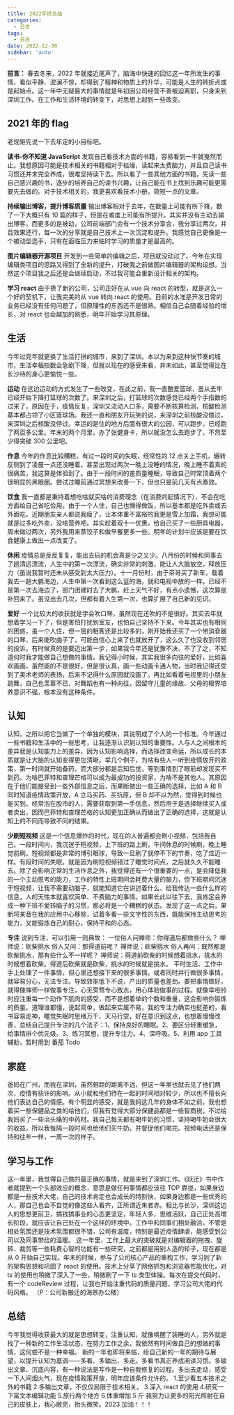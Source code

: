 ```yaml
---
title: 2022年终总结
categories:
  - 日志
tags:
  - 日志
date: 2022-12-30
sidebar: 'auto'
---
```


**前言：** 春去冬来，2022 年就接近尾声了，脑海中快速的回忆这一年所发生的事情，看似平静、波澜不惊，却得到了精神和物质上的升华，可能是人生的转折点或是起始点。这一年中无疑最大的事情就是年初因公司经营不善被迫离职，只身来到深圳工作。在工作和生活环境的转变下，对思想上起到一些改变。

## 2021 年的 flag

老规矩先说一下去年定的小目标吧。

**读书-你不知道 JavaScript**
发现自己看技术方面的书籍，容易看到一半就戛然而止。我想原因可能是技术相关的书籍相对于枯燥，读起来太费脑力，并且自己读书习惯还并未完全养成，很难坚持读下去。所以看了一些其他方面的书籍，先读一些自己感兴趣的书，逐步的培养自己的读书兴趣，让自己能在书上找到乐趣可能更需要先去做的。对于技术相关的，我更喜欢看技术小册，简短一点的文章。

**持续输出博客，提升博客质量**
输出博客相对于去年，在数量上可能有所下降，数了一下大概只有 10 篇的样子，但是在难度上可能有所提升。其实并没有主动去输出博客，而更多的是被动，公司前端部门会有一个技术分享会，我分享过两次，并且效果还行，每一次的分享就是自己技术上一次沉淀和提升。我感觉自己更像是一个被动型选手，只有在面临压力来临时学习的质量才是最高的。

**图片编辑器开源项目**
开发到一些简单的编辑之后，项目就没动过了。今年在实现编辑类项目的思路又得到了全新的提升，打破我之前做图片编辑器的架构设想。当然这个项目我之后还是会继续启动，不过我可能会重新设计相关的架构。

**学习 react**
由于换了新的公司，公司正好在从 vue 向 react 的转型，就是这么一个好的契机下，让我完美的从 vue 转向 react 的使用。目前的水准是开发日常的业务已经没有任何问题了，但原理性的东西还不是很熟。相信自己会随着经验的增长，对 react 也会越加的熟悉，明年开始学习其原理。

## 生活

今年过完年就更换了生活打拼的城市，来到了深圳。本以为来到这种快节奏的城市，生活幸福指数会急剧下降，但就以现在的感受来看，并未如此，甚至觉得比在长沙待的身心更愉悦一些。

**运动**
在这边运动的方式发生了一些改变，在此之前，我一直酷爱篮球，虽从去年已经开始下降打篮球的次数了。来深圳之后，打篮球的次数感觉已经两个手指数的过来了，原因在于，疫情反复，深圳又流动人口多，需要不断核算检测，核酸检测基本都占领了小区篮球场。我还一直和朋友开玩笑的说，来深圳之前核酸没做过，来深圳之后核酸没停过。幸运的是住的地方后面有很大的公园，可以跑步，已经跑了两百多公里。年末的两个月里，办了张健身卡，所以就没怎么去跑步了，不然至少得突破 300 公里吧。
<img :src="$withBase('/img/log/004/01.jpg')"  alt="" />

**作息**
今年的作息比较糟糕，有过一段时间的失眠，经常性的 12 点关上手机，辗转反侧到了凌晨一点还没睡着。甚至出现过两次一晚上没睡的情况，晚上睡不着真的很痛苦，我这算是体验到了。由于一段时间的差质量睡眠，导致自己时常顶着两个很明显的黑眼圈。尝试过睡前通过冥想来改善一下，但也只是前几天有点奏效。

**饮食**
我一直都是秉持着想吃啥就买啥的消费理念（在消费的起情况下），不会在吃方面给自己省吃俭用。由于一个人住，自己也懒得做饭，所以基本都是吃外卖或去外面吃，近期朋友亲人都说我瘦了，让本体重不富裕的我更是雪上加霜，我想可能就是过多吃外卖，没啥营养吧。其实趁着双十一优惠，给自己买了一些厨具电器，周末做过两次，另外我用来蒸饺子和做早餐更多一些。明年的计划中应该是要在饮食健康上做出一点改变了。

**休闲**
疫情总是反反复复，能出去玩的机会真是少之又少。八月份的时候和同事去了趟清远漂流，人生中的第一次漂流，确实非常的刺激，能让人大脑放空，释放压力（虽说我暂时还未从感受到太大压力）。十一月份时，由于茶哥买了新车，载着我去一趟大鹏海边，人生中第一次看到这么蓝的海，就和电视中放的一样。已经不是第一次去海边了，部门团建时去了大鹏，赶上天气不好，有点小遗憾，这次算是补回来了。虽没出去几次，但都有着人生第一次，也算扩展了自己新的见识。

**爱好**
一个比较大的收获就是学会吹口琴，虽然现在还吹的不是很好。其实去年就想着学习一下了，但是害怕打扰到室友，也怕自己坚持不下来。今年其实也有相同的困惑，虽一个人住，但一层的租客还是比较多的，刚开始我还买了一个带消音器的口琴，后来能吹曲子了，可能自信心上来了也就放开了，这么久了也没收到邻居的投诉。有时候真的是要迈出第一步，如果我今年还是犹豫不决、不了了之，不知道何时我才能做自己想做的事情。我记得小时候，其实我很多向往的爱好，比如喜欢画画，虽然画的不是很好，但是很认真，画一些动画卡通人物，当时我记得还受到了美术老师的表扬，后来不记得什么原因就没画了。再比如看着电视里的小朋友跳舞，自己也羡慕不已，对舞蹈也有一种向往，因留守儿童的缘故、父母的眼界培养意识不强，根本没有这种条件。
<img :src="$withBase('/img/log/004/02.jpg')"  alt="" />

## 认知

认知，之所以把它当做了一个单独的模块，其说明成了个人的一个标准。今年通过一些书籍和生活中的一些思考，让我逐渐认识到认知的重要性。人与人之间根本的差异就是认知能力上的差异，因为认知影响选择，而选择改变命运，所以成长的本质就是让大脑的认知变得更加清晰。举几个例子，为啥有些人一听到疫情放开的政策，第一时间就开始备药，而大部分都是后知后觉，等到事情到了眼前却发现买不到药。为啥巴菲特和查理芒格可以成为最成功的投资家，为啥不是其他人。其原因在于他们能接受到一些外部信息之后，而果断做出一些正确的选择，比如 A 和 B 同时知道疫情政策开放，A 立马买药、买抗原，但 B 却不以为然，觉得到时候也能买到。经常泡在股市的人，需要获取到第一手信息，然后用于是选择继续买入或者卖出，因而巴菲特和查理芒格的认知更加正确从而做出了正确的选择，这就是认知上的不同而导致不同的结果。

**少刷短视频**
这是一个信息爆炸的时代，现在的人普遍都会刷小视频，包括我自己。一段时间内，我沉迷于短视频，上下班的路上刷，午间休息的时候刷，晚上睡觉前刷。短视频都是非常的博引眼球，导致一旦刷了就停不下的节奏，吃了炫迈一样。有段时间的失眠，就是因为刷短视频错过了睡觉时间点，之后就久久不能睡去。除了会影响正常的生活作息之外，我觉得还有一个很重要的一点，是会降低我的一个主动思考的能力，工作的特性上班期间会耗费大量的脑力，但下班期间沉迷于短视频，让我不需要动脑子，就能知道它在讲述着什么、给我传达一些什么样的信息，人的天性本就喜欢简单、不费脑力的事情。如果长此以往下去，我肯定会养成一种下班不爱转脑子的习惯，那必将是一个糟糕的状态。发现了这一点之后，果断将某音在我的应用中心移除，试着多看一些文字性的东西，既能保持主动思考的能力，又能锻炼自己的耐心，保持平和的心态。

**专注**
说到专注，可以引用一则典故：
一位俗人问禅师：你得道后都做些什么？
禅师说：砍柴挑水
俗人又问：那得道前呢？
禅师说：砍柴挑水
俗人再问：既然都是砍柴挑水，那有些什么不一样呢？
禅师说：得道前砍柴的时候想着挑水，挑水的时候想着砍柴。得道后砍柴就是砍柴，挑水的时候就是挑水。
平时生活、工作中手上处理了一件事情，但心里还想接下来的很多事情，或者同时并行做很多事情，就容易分心，无法专注。导致效率低下不说，产出的质量也差劲。要把事情做好，就得像禅师一样做事专注，心无旁骛专心致志，用心体验做事的过程。就像举哑铃时应注重每一个动作下肌肉的感受，而不是想着举的个数和重量，这会影响你锻炼的质量。道理谁都懂，说起简单，做起来实属不易，我的专注力确实也挺差的，看书容易走神，睡觉失眠时思绪万千、天马行空，好在意识到这点，也想着慢慢改善，总结自己提升专注的几个法子：1、保持良好的睡眠。2、要区分轻重缓急，给事情排个优先级。3、练习冥想，提升专注力。4、深呼吸。5、利用 app 工具辅助，暂时用到 番茄 Todo
<img :src="$withBase('/img/log/004/03.jpg')"  alt="" />

## 家庭

爸妈在广州，而我在深圳，虽然相距的距离不远，但这一年里也就去见了他们两次，疫情有些许的影响。从小就和他们待在一起的时间相对较少，所以也不擅长向他们表达自己的情感。有个明显的感受，就是我妈这几年的身体不如之前，我也想着买一些保健品之类的给他们，但我有觉得大部分保健品都是一些智商税，不过给我妈买了一些治头痛的中药材。我自己每天都有喝牛奶的习惯，坚持喝牛奶会很大的收益，所以我每隔一段时间也给他们买牛奶，并督促他们喝完。视频电话还是保持和往年一样，一周一次的样子。

## 学习与工作

这一年里，我觉得自己做的最正确的事情，就是来到了深圳工作。《跃迁》书中作者就提到一个头部效应的概念，意思是做任何事情都应该往 TOP 靠拢，如果身边都是一些技术大佬，自己的技术肯定也会成长的特别快，如果身边都是一些优秀的人，那自己也会不自觉的像这些人看齐，正所谓近朱者赤。相比与长沙，深圳这边人的思想更前卫，搞钱搞事业的心态更坚定，年轻人多，思维活跃，自己正处高增长阶段，就应该让自己处在一个这样的环境中。工作中和同事们相处融洽，不管是相处氛围还是技术氛围都很不错，公司有温度，特别是最近疫情肆虐，能感受到公司以及同事带给的温暖。
这一年里，工作上最大的突破就是对编辑器的拖拽、旋转、裁剪等一些耗费心智的功能有一些研究，之前都是用别人造的轮子，现在都是从 0 开始自己实现。年末的时候，参与了公司核心产品的重构工作，学习到了新的架构思想和巩固了 react 的使用。技术上分享了网络抓包和浏览器性能优化，对 ts 的使用也稍微了深入了一些，稍微刷了一下 ts 类型体操。每次在提交代码时，有一个 codeReview 过程，让我也开始注重代码的质量问题，学习公司大佬的代码风格。
（P：公司新搬迁的海景办公楼）
<img :src="$withBase('/img/log/004/04.jpg')"  alt="" />
<img :src="$withBase('/img/log/004/05.jpg')"  alt="" />

## 总结

今年我觉得收获最大的就是思想转变，注重认知，就像唤醒了装睡的人，另外就是找了一种新的工作生活状态，在努力工作之余，我依然有时间做自己的想做的事情，这何尝不是一种幸福。
新的一年也即将来临，给自己新的一年的期待与展望，以提升认知为基调——多看、多输出、多走。多看书真正养成阅读习惯。多输出文章、沉底内容，有一种说法是写作是一种自我修复的过程。多出去走动，感受一下人间烟火气，现在疫情政策开放，明年应该条件允许的。 1.至少看五本技术之外的书籍 2.多输出文章，不仅仅局限于技术相关。 3.深入 react 的使用 4.研究一下富文本编辑功能 5.旅行两个地方 6.体重增加 5 斤
我努力让更多的阳光照射在自己的皮肤上，我心敞亮，抬头微笑。2023 加油！！！
